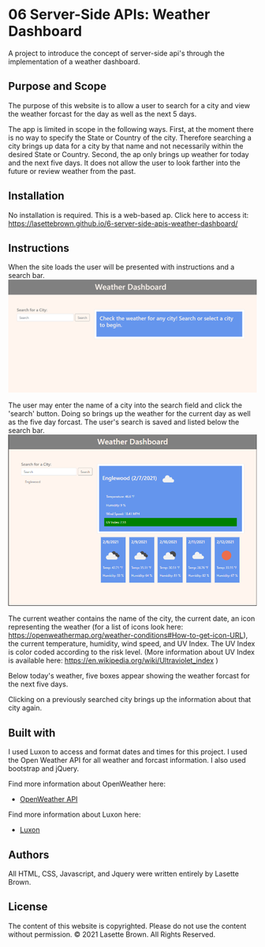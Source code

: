 # 06 Server-Side APIs: Weather Dashboard

A project to introduce the concept of server-side api's through the implementation of a weather dashboard.

## Purpose and Scope

The purpose of this website is to allow a user to search for a city and view the weather forcast for the day as well as the next 5 days. 

The app is limited in scope in the following ways. First, at the moment there is no way to specify the State or Country of the city. Therefore searching a city brings up data for a city by that name and not necessarily within the desired State or Country.  Second, the ap only brings up weather for today and the next five days. It does not allow the user to look farther into the future or review weather from the past.


## Installation

No installation is required. This is a web-based ap. Click here to access it:
https://lasettebrown.github.io/6-server-side-apis-weather-dashboard/

## Instructions

When the site loads the user will be presented with instructions and a search bar.
![Load Screen](./assets/images/LoadScreenCapture.PNG)

The user may enter the name of a city into the search field and click the 'search' button. Doing so brings up the weather for the current day as well as the five day forcast. The user's search is saved and listed below the search bar.
![Weather Report](./assets/images/SearchEnglewoodCapture.PNG)

The current weather contains the name of the city, the current date, an icon representing the weather (for a list of icons look here: https://openweathermap.org/weather-conditions#How-to-get-icon-URL), the current temperature, humidity, wind speed, and UV Index. The UV Index is color coded according to the risk level. (More information about UV Index is available here: https://en.wikipedia.org/wiki/Ultraviolet_index )

Below today's weather, five boxes appear showing the weather forcast for the next five days. 

Clicking on a previously searched city brings up the information about that city again.

## Built with

I used Luxon to access and format dates and times for this project. I used the Open Weather API for all weather and forcast information. I also used bootstrap and jQuery.

Find more information about OpenWeather here:
  * [OpenWeather API](https://openweathermap.org/api)

Find more information about Luxon here:
  * [Luxon](https://moment.github.io/luxon/)

## Authors

All HTML, CSS, Javascript, and Jquery were written entirely by Lasette Brown.


## License

The content of this website is copyrighted. Please do not use the content without permission.
© 2021 Lasette Brown. All Rights Reserved.









